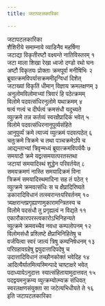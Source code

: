 ```yaml
---
title: जटापटलकारिका

---
```

जटापटलकारिका  
शैशिरीये समाम्नाये व्याडिनैव महर्षिणा  
जटाद्या विकृतीरष्टौ वक्ष्यन्ते नातिविस्तरम् १  
जटा माला शिखा रेखा ध्वजो दण्डो रथो घनः  
अष्टौ विकृतयः प्रोक्ताः क्रमपूर्वा मनीषिभिः २  
ब्रूयात्क्रमविपर्यासक्रममीदृग्विधां दिशेत्  
जटाख्यां विकृतिं धीमान् विज्ञाय क्रमलक्षणम् ३  
अनुलोमविलोमाभ्यां त्रिवारं हि पठेत्क्रमम्  
विलोमे पदवत्संधिरनुलोमे यथाक्रमम् ४  
षत्वं णत्वं च दीर्घत्वं क्रमसंधौ यदुच्यते  
व्युत्क्रमे तन्न कर्तव्यं स्वरक्षैप्रादिकं भवेत् ५  
विलोमे पदवत्संधिरनानुपूर्व्यसंहिते  
आनुपूर्व्यं क्रमे त्याज्यं व्युत्क्रमं पदवत्पठेत् ६  
चतुःक्रमे त्रिक्रमे च तथा पञ्चक्रमेऽपि च  
आद्यन्ताभ्यां त्रिवृन्मध्यं ब्रूयात्क्रमविपर्ययैः ७  
समयादौ क्रमे यद्वत्समयात्परतस्तथा  
जटायां समयादिस्थं शुद्धेन परिवर्तयेत् ८  
समयक्रमणं नास्ति समयादिक्रमं विना  
त्रिक्रमं समयादिस्थमादिना सह तं पठेत् ९  
व्युत्क्रमे क्रमवत्संधिः स च क्षैप्रादिरिष्यते  
डकारादिविधानं तत्स्वरान्तःपरिवर्तनम् १०  
त्र्यक्षरान्तप्रगृह्याणामुकारामन्त्रितस्य च  
विलोमे पदसंधौ तु प्रगृह्यत्वं न विद्यते ११  
एकारौकारपरस्त्वकारोऽभिनिहन्यते  
व्युत्क्रमे क्रमवच्चैव नवधा कम्पलोपनम् १२  
विलोमसंधौ प्रश्लिष्टे क्षैप्राभिनिहितेषु च  
वर्जयित्वा स्वरं जात्यं त्रिषु कम्पनिषेधनम् १३  
परिग्रहावग्रहेषु द्व्युदात्तादिपदेषु च  
उदात्तादिविधानं तच्छौनकोक्तं भवेदिह १४  
आदित्यैर्यातमित्यस्मिन्पादे चाष्टाक्षरे भवेत्  
पदाध्यायेऽनुदात्तः स्यात्संहितायामुदात्तवत् १५  
पदद्वयमनुक्रम्य व्युत्क्रम्योत्म्यक्र संधिवत्  
स्वरलक्षणसंयुक्ता सा जटेत्यभिधीयते ते १६  
इति जटापटलकारिका